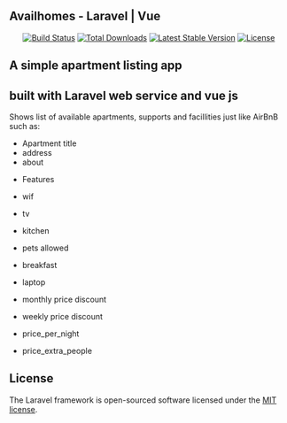 ## Availhomes - Laravel | Vue
<p align="center">
<a href="https://travis-ci.org/laravel/framework"><img src="https://travis-ci.org/laravel/framework.svg" alt="Build Status"></a>
<a href="https://packagist.org/packages/laravel/framework"><img src="https://poser.pugx.org/laravel/framework/d/total.svg" alt="Total Downloads"></a>
<a href="https://packagist.org/packages/laravel/framework"><img src="https://poser.pugx.org/laravel/framework/v/stable.svg" alt="Latest Stable Version"></a>
<a href="https://packagist.org/packages/laravel/framework"><img src="https://poser.pugx.org/laravel/framework/license.svg" alt="License"></a>
</p>

## A simple apartment listing app
## built with Laravel web service and vue js 

Shows list of available apartments, supports and facillities just like AirBnB such as:

- Apartment title  
- address
- about

* Features
- wif
- tv
- kitchen
- pets allowed
- breakfast
- laptop
- monthly price discount
- weekly price discount

- price_per_night
- price_extra_people

       






## License

The Laravel framework is open-sourced software licensed under the [MIT license](http://opensource.org/licenses/MIT).
